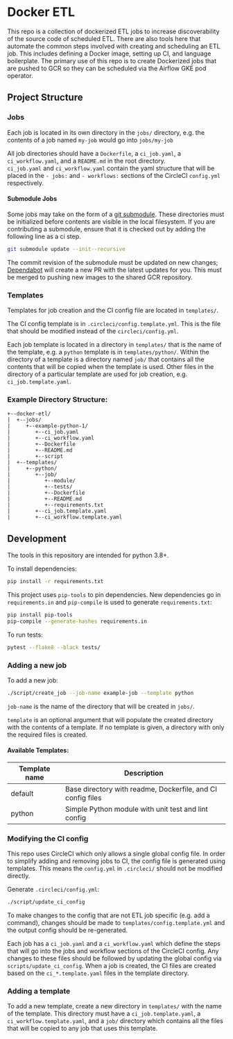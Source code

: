 # Docker ETL

This repo is a collection of dockerized ETL jobs to increase discoverability 
of the source code of scheduled ETL.
There are also tools here that automate the common steps involved with creating and
scheduling an ETL job.
This includes defining a Docker image, setting up CI, and language boilerplate.
The primary use of this repo is to create Dockerized jobs that are pushed to GCR
so they can be scheduled via the Airflow GKE pod operator.

## Project Structure

### Jobs

Each job is located in its own directory in the `jobs/` directory, 
e.g. the contents of a job named `my-job` would go into `jobs/my-job`

All job directories should have a `Dockerfile`, a `ci_job.yaml`, 
a `ci_workflow.yaml`, and a `README.md` in the root directory.          
`ci_job.yaml` and `ci_workflow.yaml` contain the yaml structure that will be placed
in the `- jobs:` and `- workflows:` sections of the CircleCI `config.yml` respectively.

#### Submodule Jobs

Some jobs may take on the form of a [git
submodule](https://github.blog/2016-02-01-working-with-submodules/). These
directories must be initialized before contents are visible in the local
filesystem. If you are contributing a submodule, ensure that it is checked out
by adding the following line as a ci step.

```bash
git submodule update --init--recursive
```

The commit revision of the submodule must be updated on new changes;
[Dependabot](https://dependabot.com/submodules/) will create a new PR with the
latest updates for you. This must be merged to pushing new images to the shared
GCR repository.

### Templates

Templates for job creation and the CI config file are located in `templates/`.

The CI config template is in `.circleci/config.template.yml`.
This is the file that should be modified instead of the `circleci/config.yml`.

Each job template is located in a directory in `templates/` that is the name of the template, 
e.g. a `python` template is in `templates/python/`.
Within the directory of a template is a directory named `job/` that contains
all the contents that will be copied when the template is used.
Other files in the directory of a particular template are used for
job creation, e.g. `ci_job.template.yaml`.

### Example Directory Structure:

```
+--docker-etl/
|  +--jobs/
|     +--example-python-1/
|        +--ci_job.yaml
|        +--ci_workflow.yaml
|        +--Dockerfile
|        +--README.md
|        +--script
|  +--templates/
|     +--python/
|        +--job/
|           +--module/
|           +--tests/
|           +--Dockerfile
|           +--README.md
|           +--requirements.txt
|        +--ci_job.template.yaml
|        +--ci_workflow.template.yaml

```

## Development

The tools in this repository are intended for python 3.8+.

To install dependencies:

```sh
pip install -r requirements.txt
```

This project uses `pip-tools` to pin dependencies.  New dependencies go in
`requirements.in` and `pip-compile` is used to generate `requirements.txt`:

```sh
pip install pip-tools
pip-compile --generate-hashes requirements.in
```

To run tests:

```sh
pytest --flake8 --black tests/
```

### Adding a new job

To add a new job:

```sh
./script/create_job --job-name example-job --template python
```

`job-name` is the name of the directory that will be created in `jobs/`.

`template` is an optional argument that will populate the created directory
with the contents of a template.
If no template is given, a directory with only the required files is created.

#### Available Templates:

| Template name | Description |
| ------------- | ----------- |
| default       | Base directory with readme, Dockerfile, and CI config files |
| python        | Simple Python module with unit test and lint config |

### Modifying the CI config

This repo uses CircleCI which only allows a single global config file.
In order to simplify adding and removing jobs to CI, the config file is 
generated using templates.
This means the `config.yml` in `.circleci/` should not be modified directly.

Generate `.circleci/config.yml`:

```sh
./script/update_ci_config
```

To make changes to the config that are not ETL job specific 
(e.g. add a command), changes should be made to `templates/config.template.yml` 
and the output config should be re-generated.

Each job has a `ci_job.yaml` and a `ci_workflow.yaml` which define the steps 
that will go into the jobs and workflow sections of the CircleCI config.
Any changes to these files should be followed by updating the global config
via `scripts/update_ci_config`.
When a job is created, the CI files are created based on the 
`ci_*.template.yaml` files in the template directory.

### Adding a template

To add a new template, create a new directory in `templates/` with the name
of the template.
This directory must have a `ci_job.template.yaml`, a `ci_workflow.template.yaml`,
and a `job/` directory which contains all the files that will be copied to 
any job that uses this template.
 